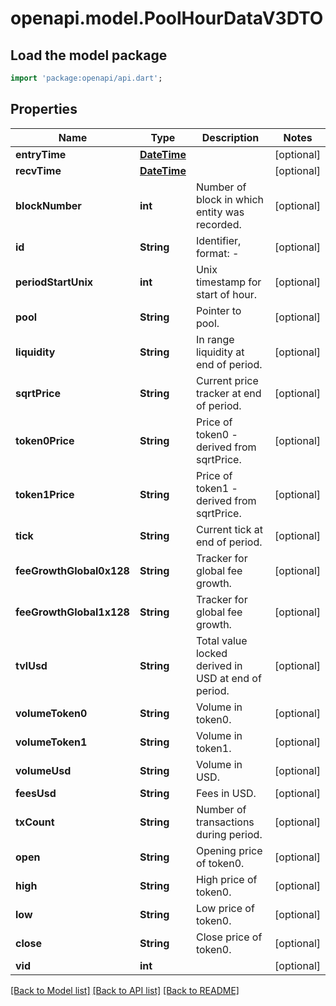 # openapi.model.PoolHourDataV3DTO

## Load the model package
```dart
import 'package:openapi/api.dart';
```

## Properties
Name | Type | Description | Notes
------------ | ------------- | ------------- | -------------
**entryTime** | [**DateTime**](DateTime.md) |  | [optional] 
**recvTime** | [**DateTime**](DateTime.md) |  | [optional] 
**blockNumber** | **int** | Number of block in which entity was recorded. | [optional] 
**id** | **String** | Identifier, format: <pool address>-<day id> | [optional] 
**periodStartUnix** | **int** | Unix timestamp for start of hour. | [optional] 
**pool** | **String** | Pointer to pool. | [optional] 
**liquidity** | **String** | In range liquidity at end of period. | [optional] 
**sqrtPrice** | **String** | Current price tracker at end of period. | [optional] 
**token0Price** | **String** | Price of token0 - derived from sqrtPrice. | [optional] 
**token1Price** | **String** | Price of token1 - derived from sqrtPrice. | [optional] 
**tick** | **String** | Current tick at end of period. | [optional] 
**feeGrowthGlobal0x128** | **String** | Tracker for global fee growth. | [optional] 
**feeGrowthGlobal1x128** | **String** | Tracker for global fee growth. | [optional] 
**tvlUsd** | **String** | Total value locked derived in USD at end of period. | [optional] 
**volumeToken0** | **String** | Volume in token0. | [optional] 
**volumeToken1** | **String** | Volume in token1. | [optional] 
**volumeUsd** | **String** | Volume in USD. | [optional] 
**feesUsd** | **String** | Fees in USD. | [optional] 
**txCount** | **String** | Number of transactions during period. | [optional] 
**open** | **String** | Opening price of token0. | [optional] 
**high** | **String** | High price of token0. | [optional] 
**low** | **String** | Low price of token0. | [optional] 
**close** | **String** | Close price of token0. | [optional] 
**vid** | **int** |  | [optional] 

[[Back to Model list]](../README.md#documentation-for-models) [[Back to API list]](../README.md#documentation-for-api-endpoints) [[Back to README]](../README.md)



